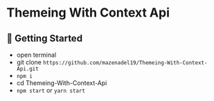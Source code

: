 # Themeing With Context Api

## 🚀 Getting Started

- open terminal
- git clone `https://github.com/mazenadel19/Themeing-With-Context-Api.git`
- `npm i`
- cd Themeing-With-Context-Api
- `npm start` or `yarn start`
